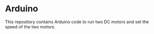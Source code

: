 # Arduino
This repository contains Arduino code to run two DC motors and set the speed of the two motors.
